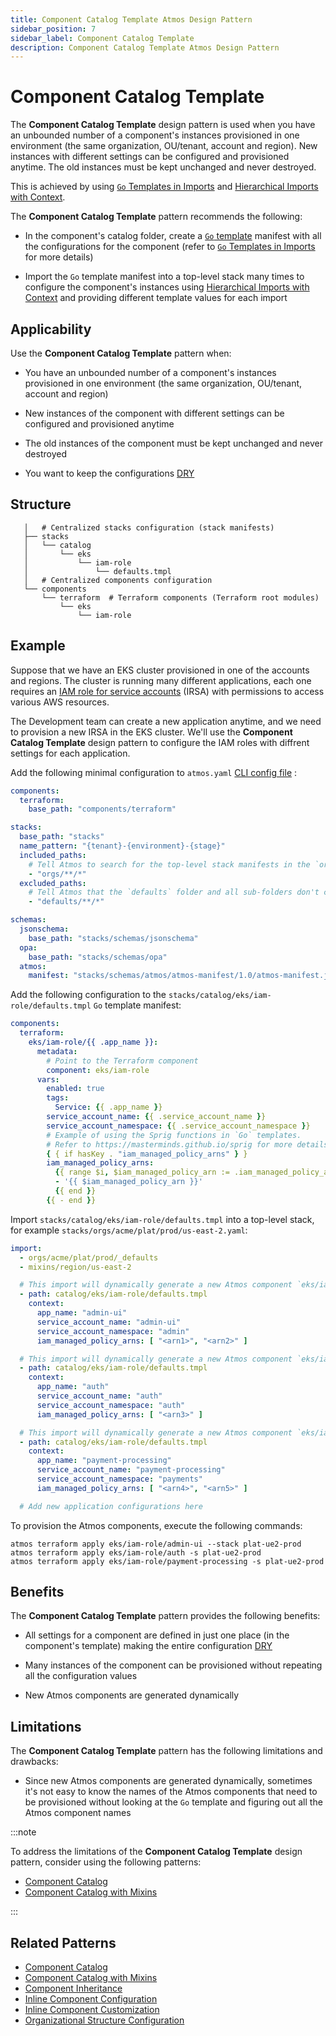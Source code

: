 ```yaml
---
title: Component Catalog Template Atmos Design Pattern
sidebar_position: 7
sidebar_label: Component Catalog Template
description: Component Catalog Template Atmos Design Pattern
---
```


# Component Catalog Template

The **Component Catalog Template** design pattern is used when you have an unbounded number of a component's instances provisioned in one environment
(the same organization, OU/tenant, account and region). New instances with different settings can be configured and provisioned anytime. The old
instances must be kept unchanged and never destroyed.

This is achieved by using [`Go` Templates in Imports](/core-concepts/stacks/imports#go-templates-in-imports) and
[Hierarchical Imports with Context](/core-concepts/stacks/imports#hierarchical-imports-with-context).

The **Component Catalog Template** pattern recommends the following:

- In the component's catalog folder, create a [`Go` template](https://pkg.go.dev/text/template) manifest with all the configurations for the
  component (refer to [`Go` Templates in Imports](/core-concepts/stacks/imports#go-templates-in-imports) for more details)

- Import the `Go` template manifest into a top-level stack many times to configure the component's instances
  using [Hierarchical Imports with Context](/core-concepts/stacks/imports#hierarchical-imports-with-context) and providing different template values
  for each import

## Applicability

Use the **Component Catalog Template** pattern when:

- You have an unbounded number of a component's instances provisioned in one environment (the same organization, OU/tenant, account and region)

- New instances of the component with different settings can be configured and provisioned anytime

- The old instances of the component must be kept unchanged and never destroyed

- You want to keep the configurations [DRY](https://en.wikipedia.org/wiki/Don%27t_repeat_yourself)

## Structure

```console
   │   # Centralized stacks configuration (stack manifests)
   ├── stacks
   │   └── catalog
   │       └── eks
   │           └── iam-role
   │               └── defaults.tmpl
   │   # Centralized components configuration
   └── components
       └── terraform  # Terraform components (Terraform root modules)
           └── eks
               └── iam-role
```

## Example

Suppose that we have an EKS cluster provisioned in one of the accounts and regions.
The cluster is running many different applications, each one requires
an [IAM role for service accounts](https://docs.aws.amazon.com/eks/latest/userguide/iam-roles-for-service-accounts.html) (IRSA) with permissions
to access various AWS resources.

The Development team can create a new application anytime, and we need to provision a new IRSA in the EKS cluster.
We'll use the **Component Catalog Template** design pattern to configure the IAM roles with diffrent settings for each application.

Add the following minimal configuration to `atmos.yaml` [CLI config file](/cli/configuration) :

```yaml title="atmos.yaml"
components:
  terraform:
    base_path: "components/terraform"

stacks:
  base_path: "stacks"
  name_pattern: "{tenant}-{environment}-{stage}"
  included_paths:
    # Tell Atmos to search for the top-level stack manifests in the `orgs` folder and its sub-folders
    - "orgs/**/*"
  excluded_paths:
    # Tell Atmos that the `defaults` folder and all sub-folders don't contain top-level stack manifests
    - "defaults/**/*"

schemas:
  jsonschema:
    base_path: "stacks/schemas/jsonschema"
  opa:
    base_path: "stacks/schemas/opa"
  atmos:
    manifest: "stacks/schemas/atmos/atmos-manifest/1.0/atmos-manifest.json"
```

Add the following configuration to the `stacks/catalog/eks/iam-role/defaults.tmpl` `Go` template manifest:

```yaml title="stacks/catalog/eks/iam-role/defaults.tmpl"
components:
  terraform:
    eks/iam-role/{{ .app_name }}:
      metadata:
        # Point to the Terraform component
        component: eks/iam-role
      vars:
        enabled: true
        tags:
          Service: {{ .app_name }}
        service_account_name: {{ .service_account_name }}
        service_account_namespace: {{ .service_account_namespace }}
        # Example of using the Sprig functions in `Go` templates.
        # Refer to https://masterminds.github.io/sprig for more details.
        { { if hasKey . "iam_managed_policy_arns" } }
        iam_managed_policy_arns:
          {{ range $i, $iam_managed_policy_arn := .iam_managed_policy_arns }}
          - '{{ $iam_managed_policy_arn }}'
          {{ end }}
        {{ - end }}
```

Import `stacks/catalog/eks/iam-role/defaults.tmpl` into a top-level stack, for example `stacks/orgs/acme/plat/prod/us-east-2.yaml`:

```yaml title="stacks/orgs/acme/plat/prod/us-east-2.yaml"
import:
  - orgs/acme/plat/prod/_defaults
  - mixins/region/us-east-2

  # This import will dynamically generate a new Atmos component `eks/iam-role/admin-ui`
  - path: catalog/eks/iam-role/defaults.tmpl
    context:
      app_name: "admin-ui"
      service_account_name: "admin-ui"
      service_account_namespace: "admin"
      iam_managed_policy_arns: [ "<arn1>", "<arn2>" ]

  # This import will dynamically generate a new Atmos component `eks/iam-role/auth`
  - path: catalog/eks/iam-role/defaults.tmpl
    context:
      app_name: "auth"
      service_account_name: "auth"
      service_account_namespace: "auth"
      iam_managed_policy_arns: [ "<arn3>" ]

  # This import will dynamically generate a new Atmos component `eks/iam-role/payment-processing`
  - path: catalog/eks/iam-role/defaults.tmpl
    context:
      app_name: "payment-processing"
      service_account_name: "payment-processing"
      service_account_namespace: "payments"
      iam_managed_policy_arns: [ "<arn4>", "<arn5>" ]

  # Add new application configurations here
```

To provision the Atmos components, execute the following commands:

```shell
atmos terraform apply eks/iam-role/admin-ui --stack plat-ue2-prod
atmos terraform apply eks/iam-role/auth -s plat-ue2-prod
atmos terraform apply eks/iam-role/payment-processing -s plat-ue2-prod
```

## Benefits

The **Component Catalog Template** pattern provides the following benefits:

- All settings for a component are defined in just one place (in the component's template) making the entire
  configuration [DRY](https://en.wikipedia.org/wiki/Don%27t_repeat_yourself)

- Many instances of the component can be provisioned without repeating all the configuration values

- New Atmos components are generated dynamically

## Limitations

The **Component Catalog Template** pattern has the following limitations and drawbacks:

- Since new Atmos components are generated dynamically, sometimes it's not easy to know the names of the Atmos components that need to be provisioned
  without looking at the `Go` template and figuring out all the Atmos component names

:::note

To address the limitations of the **Component Catalog Template** design pattern, consider using the following patterns:

- [Component Catalog](/design-patterns/component-catalog)
- [Component Catalog with Mixins](/design-patterns/component-catalog-with-mixins)

:::

## Related Patterns

- [Component Catalog](/design-patterns/component-catalog)
- [Component Catalog with Mixins](/design-patterns/component-catalog-with-mixins)
- [Component Inheritance](/design-patterns/component-inheritance)
- [Inline Component Configuration](/design-patterns/inline-component-configuration)
- [Inline Component Customization](/design-patterns/inline-component-customization)
- [Organizational Structure Configuration](/design-patterns/organizational-structure-configuration)

